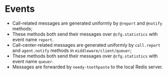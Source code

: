 Events
======

- Call-related messages are generated uniformly by `@report` and `@notify` methods;
- These methods both send their messages over `@cfg.statistics` with event name `report`.
- Call-center-related messages are generated uniformly by `call.report` and `agent.notify` methods in `middleware/client/queuer`;
- These methods both send their messages over `@cfg.statistics` with event name `queuer`.
- Messages are forwarded by `needy-toothpaste` to the local Redis server.
